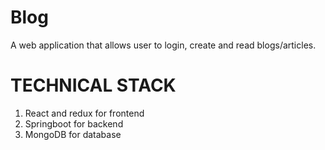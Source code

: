 # Blog
A web application that allows user to login, create and read blogs/articles.

# TECHNICAL STACK
1. React and redux for frontend
2. Springboot for backend
3. MongoDB for database
